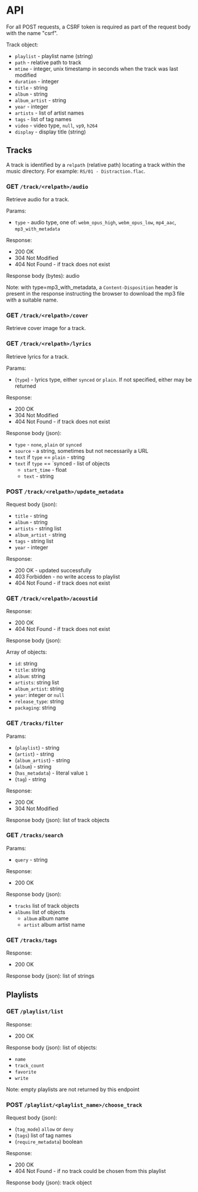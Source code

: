 # API

For all POST requests, a CSRF token is required as part of the request body with the name "csrf".

Track object:
  - `playlist` - playlist name (string)
  - `path` - relative path to track
  - `mtime` - integer, unix timestamp in seconds when the track was last modified
  - `duration` - integer
  - `title` - string
  - `album` - string
  - `album_artist` - string
  - `year` - integer
  - `artists` - list of artist names
  - `tags` - list of tag names
  - `video` - video type, `null`, `vp9`, `h264`
  - `display` - display title (string)

## Tracks

A track is identified by a `relpath` (relative path) locating a track within the music directory. For example: `RS/01 - Distraction.flac`.

### GET `/track/<relpath>/audio`

Retrieve audio for a track.

Params:
  - `type` - audio type, one of: `webm_opus_high`, `webm_opus_low`, `mp4_aac`, `mp3_with_metadata`

Response:
  - 200 OK
  - 304 Not Modified
  - 404 Not Found - if track does not exist

Response body (bytes): audio

Note: with type=mp3_with_metadata, a `Content-Disposition` header is present in the response instructing the browser to download the mp3 file with a suitable name.

### GET `/track/<relpath>/cover`

Retrieve cover image for a track.

### GET `/track/<relpath>/lyrics`

Retrieve lyrics for a track.

Params:
  - (`type`) - lyrics type, either `synced` or `plain`. If not specified, either may be returned

Response:
  - 200 OK
  - 304 Not Modified
  - 404 Not Found - if track does not exist

Response body (json):
  - `type` - `none`, `plain` or `synced`
  - `source` - a string, sometimes but not necessarily a URL
  - `text` if `type` == `plain` - string
  - `text` if `type` == `synced - list of objects
    - `start_time` - float
    - `text` - string

### POST `/track/<relpath>/update_metadata`

Request body (json):
  - `title` - string
  - `album` - string
  - `artists` - string list
  - `album_artist` - string
  - `tags` - string list
  - `year` - integer

Response:
  - 200 OK - updated successfully
  - 403 Forbidden - no write access to playlist
  - 404 Not Found - if track does not exist

### GET `/track/<relpath>/acoustid`

Response:
  - 200 OK
  - 404 Not Found - if track does not exist

Response body (json):

Array of objects:
 - `id`: string
 - `title`: string
 - `album`: string
 - `artists`: string list
 - `album_artist`: string
 - `year`: integer or `null`
 - `release_type`: string
 - `packaging`: string

### GET `/tracks/filter`

Params:
  - (`playlist`) - string
  - (`artist`) - string
  - (`album_artist`) - string
  - (`album`) - string
  - (`has_metadata`) - literal value `1`
  - (`tag`) - string

Response:
  - 200 OK
  - 304 Not Modified

Response body (json): list of track objects

### GET `/tracks/search`

Params:
  - `query` - string

Response:
  - 200 OK

Response body (json):
  - `tracks` list of track objects
  - `albums` list of objects
    - `album` album name
    - `artist` album artist name

### GET `/tracks/tags`

Response:
  - 200 OK

Response body (json): list of strings

## Playlists

### GET `/playlist/list`

Response:
  - 200 OK

Response body (json): list of objects:
  - `name`
  - `track_count`
  - `favorite`
  - `write`

Note: empty playlists are not returned by this endpoint

### POST `/playlist/<playlist_name>/choose_track`

Request body (json):
  - (`tag_mode`) `allow` or `deny`
  - (`tags`) list of tag names
  - (`require_metadata`) boolean

Response:
  - 200 OK
  - 404 Not Found - if no track could be chosen from this playlist

Response body (json): track object
